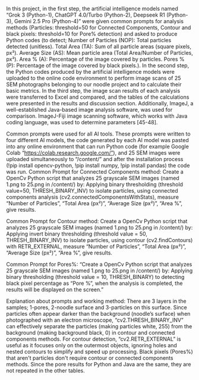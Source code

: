 In this project, in the first step, the artificial intelligence models named “Grok 3 (Python-1), ChatGPT 4.0/Turbo (Python-2), Deepseek R1 (Python-3), Gemini 2.5 Pro (Python-4)” were given common prompts for analysis methods (Particles: threshold=50 for Connected Components, Contour and black pixels: threshold=10 for Pore% detection) and asked to produce Python codes (to detect; Number of Particles (NOP): Total particles detected (unitless). Total Area (TA): Sum of all particle areas (square pixels, px²). Average Size (AS): Mean particle area (Total Area/Number of Particles, px²). Area % (A): Percentage of the image covered by particles. Pores % (P): Percentage of the image covered by black pixels.). In the second step, the Python codes produced by the artificial intelligence models were uploaded to the online code environment to perform image scans of 25 SEM photographs belonging to our noodle project and to calculate their basic metrics. In the third step, the image scan results of each analysis were transferred to Excel and compared, and the tables of the calculations were presented in the results and discussion section. Additionally, ImageJ, a well-established Java-based image analysis software, was used for comparison. ImageJ-Fiji image scanning software, which works with Java coding language, was used to determine parameters [45-48].

Common prompts were used for all AI tools. These prompts were written to four different AI models, the code generated by each AI model was pasted into any online environment that can run Python code (for example Google Colab “https://colab.research.google.com/”), and 25 SEM images were uploaded simultaneously to “/content/” and after the installation process (!pip install opencv-python, !pip install numpy, !pip install pandas) the code was run.
Common Prompt for Connected Components method: Create a OpenCv Python script that analyzes 25 grayscale SEM images (named 1.png to 25.png in /content/) by: Applying binary thresholding (threshold value=50, THRESH_BINARY_INV) to isolate particles, using connected components analysis (cv2.connectedComponentsWithStats), measure “Number of Particles”, “Total Area (px²)”, “Average Size (px²)”, “Area %”, give results. 

Common Prompt for Contour method: Create a OpenCv Python script that analyzes 25 grayscale SEM images (named 1.png to 25.png in /content/) by: Applying invert binary thresholding (threshold value = 50, THRESH_BINARY_INV) to isolate particles, using contour (cv2.findContours) with RETR_EXTERNAL, measure “Number of Particles”, “Total Area (px²)”, “Average Size (px²)”, “Area %”, give results.

Common Prompt for Pores%: “Create a OpenCv Python script that analyzes 25 grayscale SEM images (named 1.png to 25.png in /content/) by: Applying binary thresholding (threshold value = 10, THRESH_BINARY) to detecting black pixel percentage as “Pore %”, when the analysis is completed, the results will be displayed on the screen.”

Explanation about prompts and working method: There are 3 layers in the samples; 1-pores, 2-noodle surface and 3-particles on this surface. Since particles often appear darker than the background (noodle’s surface) when photographed with an electron microscope, “cv2.THRESH_BINARY_INV” can effectively separate the particles (making particles white, 255) from the background (making background black, 0) in contour and connected components methods. For contour detection, “cv2.RETR_EXTERNAL” is useful as it focuses only on the outermost objects, ignoring holes and nested contours to simplify and speed up processing. Black pixels (Pores%) that aren't particles don't require contour or connected components methods. Since the pore results for Python and Java are the same, they are not repeated in the other tables. 
